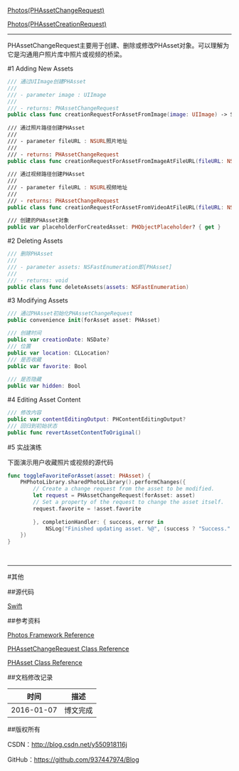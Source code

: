 [Photos(PHAssetChangeRequest)](https://github.com/937447974/Blog/blob/master/IOS/Media%20Layer/Photos/Photos(PHAssetChangeRequest).md)

[Photos(PHAssetCreationRequest)](https://github.com/937447974/Blog/blob/master/IOS/Media%20Layer/Photos/Photos(PHAssetCreationRequest).md)

----

PHAssetChangeRequest主要用于创建、删除或修改PHAsset对象。可以理解为它是沟通用户照片库中照片或视频的桥梁。

#1 Adding New Assets

```swift
/// 通过UIImage创建PHAsset
///
/// - parameter image : UIImage
///
/// - returns: PHAssetChangeRequest
public class func creationRequestForAssetFromImage(image: UIImage) -> Self
    
/// 通过照片路径创建PHAsset
///
/// - parameter fileURL : NSURL照片地址
///
/// - returns: PHAssetChangeRequest
public class func creationRequestForAssetFromImageAtFileURL(fileURL: NSURL) -> Self?
    
/// 通过视频路径创建PHAsset
///
/// - parameter fileURL : NSURL视频地址
///
/// - returns: PHAssetChangeRequest
public class func creationRequestForAssetFromVideoAtFileURL(fileURL: NSURL) -> Self?
    
/// 创建的PHAsset对象
public var placeholderForCreatedAsset: PHObjectPlaceholder? { get }
```

#2 Deleting Assets

```swift
/// 删除PHAsset
///
/// - parameter assets: NSFastEnumeration即[PHAsset]
///
/// - returns: void
public class func deleteAssets(assets: NSFastEnumeration)
```

#3 Modifying Assets

```swift
/// 通过PHAsset初始化PHAssetChangeRequest
public convenience init(forAsset asset: PHAsset)

/// 创建时间
public var creationDate: NSDate?
/// 位置
public var location: CLLocation?
/// 是否收藏
public var favorite: Bool
    
/// 是否隐藏
public var hidden: Bool
```

#4 Editing Asset Content

```swift
/// 修改内容
public var contentEditingOutput: PHContentEditingOutput?
/// 回归到初始状态
public func revertAssetContentToOriginal()
```

#5 实战演练

下面演示用户收藏照片或视频的源代码

```swift
func toggleFavoriteForAsset(asset: PHAsset) {
    PHPhotoLibrary.sharedPhotoLibrary().performChanges({
        // Create a change request from the asset to be modified.
        let request = PHAssetChangeRequest(forAsset: asset)
        // Set a property of the request to change the asset itself.
        request.favorite = !asset.favorite
        
        }, completionHandler: { success, error in
            NSLog("Finished updating asset. %@", (success ? "Success." : error))
    })
}
```

&#160;

----------

#其他

##源代码

[Swift](https://github.com/937447974/Swift)

##参考资料

[Photos Framework Reference](https://developer.apple.com/library/ios/documentation/Photos/Reference/Photos_Framework/index.html)

[PHAssetChangeRequest Class Reference](https://developer.apple.com/library/ios/documentation/Photos/Reference/PHAssetChangeRequest_Class/index.html)

[PHAsset Class Reference](https://developer.apple.com/library/ios/documentation/Photos/Reference/PHAsset_Class/index.html)

##文档修改记录

| 时间 | 描述 |
| ---- | ---- |
| 2016-01-07 | 博文完成 |

##版权所有

CSDN：http://blog.csdn.net/y550918116j

GitHub：https://github.com/937447974/Blog